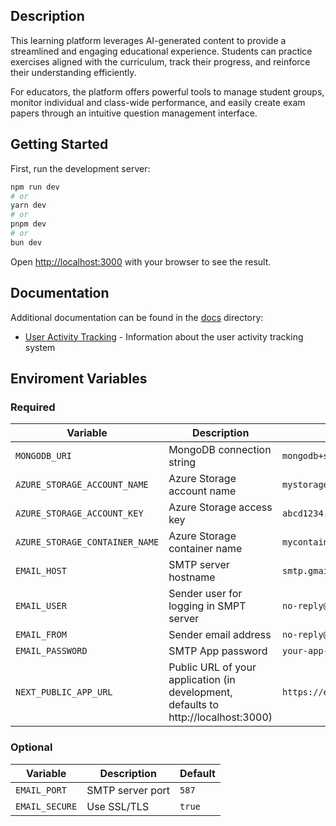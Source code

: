 ## Description

This learning platform leverages AI-generated content to provide a streamlined and engaging educational experience. Students can practice exercises aligned with the curriculum, track their progress, and reinforce their understanding efficiently.

For educators, the platform offers powerful tools to manage student groups, monitor individual and class-wide performance, and easily create exam papers through an intuitive question management interface.

## Getting Started

First, run the development server:

```bash
npm run dev
# or
yarn dev
# or
pnpm dev
# or
bun dev
```

Open [http://localhost:3000](http://localhost:3000) with your browser to see the result.

## Documentation

Additional documentation can be found in the [docs](./docs) directory:

- [User Activity Tracking](./docs/user-activity-tracking.md) - Information about the user activity tracking system

## Enviroment Variables

### Required

| Variable | Description | Example |
|----------|-------------|---------|
| `MONGODB_URI` | MongoDB connection string | `mongodb+srv://user:pass@cluster.mongodb.net/db` |
| `AZURE_STORAGE_ACCOUNT_NAME` | Azure Storage account name | `mystorageaccount` |
| `AZURE_STORAGE_ACCOUNT_KEY` | Azure Storage access key | `abcd1234...` |
| `AZURE_STORAGE_CONTAINER_NAME` | Azure Storage container name | `mycontainer` |
| `EMAIL_HOST` | SMTP server hostname | `smtp.gmail.com` |
| `EMAIL_USER` | Sender user for logging in SMPT server | `no-reply@yourapp.com` |
| `EMAIL_FROM` | Sender email address | `no-reply@yourapp.com` |
| `EMAIL_PASSWORD` | SMTP App password | `your-app-specific-password` |
| `NEXT_PUBLIC_APP_URL` | Public URL of your application (in development, defaults to http://localhost:3000) | `https://example.com` |

### Optional

| Variable | Description | Default |
|----------|-------------|---------|
| `EMAIL_PORT` | SMTP server port | `587` |
| `EMAIL_SECURE` | Use SSL/TLS | `true` |